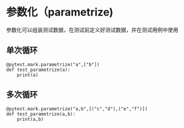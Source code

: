 # 参数化（parametrize)
参数化可以组装测试数据，在测试前定义好测试数据，并在测试用例中使用

## 单次循环
```
@pytest.mark.parametrize("a",["b"])
def test_parametrize(a):
    print(a)
```

## 多次循环
```
@pytest.mark.parametrize("a,b",[("c","d"),("e","f")])
def test_parametrize(a,b):
    print(a,b)
```

